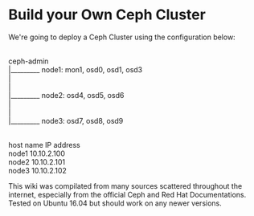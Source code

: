 # Build your Own Ceph Cluster

We're going to deploy a Ceph Cluster using the configuration below:

<br>ceph-admin 
<br>	|_________ node1: mon1, osd0, osd1, osd3
<br>	|
<br>	|
<br>	|_________ node2: osd4, osd5, osd6 
<br>	|
<br>	|
<br>	|_________ node3: osd7, osd8, osd9

<br>host name           IP address
<br>node1               10.10.2.100
<br>node2               10.10.2.101
<br>node3               10.10.2.102

This wiki was compilated from many sources scattered throughout the internet, especially from the official Ceph and Red Hat Documentations. Tested on Ubuntu 16.04 but should work on any newer versions.

